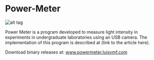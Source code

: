 # Power-Meter
![alt tag](https://img.shields.io/badge/build-passing-brightgreen.svg)

Power Meter is a program developed to measure light intensity in experiments in undergraduate laboratories using an USB camera. The implementation of this program is described at (link to the article here).

Download binary releases at:
<a href="http://powermeter.luisvmf.com" target="_blank">www.powermeter.luisvmf.com</a>
